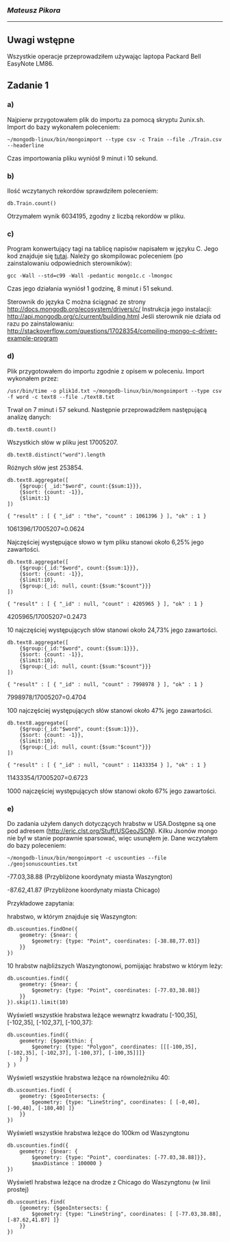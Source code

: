 ### *Mateusz Pikora*

----

## Uwagi wstępne
Wszystkie operacje przeprowadziłem używając laptopa Packard Bell EasyNote LM86.

## Zadanie 1
### a)
Najpierw przygotowałem plik do importu za pomocą skryptu 2unix.sh. Import do bazy wykonałem poleceniem:

```
~/mongodb-linux/bin/mongoimport --type csv -c Train --file ./Train.csv --headerline
```

Czas importowania pliku wyniósł 9 minut i 10 sekund.

### b)
Ilość wczytanych rekordów sprawdziłem poleceniem:

```
db.Train.count()
```

Otrzymałem wynik 6034195, zgodny z liczbą rekordów w pliku.

### c)
Program konwertujący tagi na tablicę napisów napisałem w języku C. Jego kod znajduje się [tutaj](/docs/mpikora/mongo1c.c). Należy go skompilowac poleceniem (po zainstalowaniu odpowiednich sterowników):

```
gcc -Wall --std=c99 -Wall -pedantic mongo1c.c -lmongoc
```

Czas jego działania wyniósł 1 godzinę, 8 minut i 51 sekund.

Sterownik do języka C można ściągnać ze strony http://docs.mongodb.org/ecosystem/drivers/c/
Instrukcja jego instalacji: http://api.mongodb.org/c/current/building.html
Jeśli sterownik nie działa od razu po zainstalowaniu: http://stackoverflow.com/questions/17028354/compiling-mongo-c-driver-example-program

### d)

Plik przygotowałem do importu zgodnie z opisem w poleceniu. Import wykonałem przez:

```
/usr/bin/time -o plik1d.txt ~/mongodb-linux/bin/mongoimport --type csv -f word -c text8 --file ./text8.txt
```

Trwał on 7 minut i 57 sekund. Następnie przeprowadziłem następującą analizę danych:

``` 
db.text8.count()
```

Wszystkich słów w pliku jest 17005207.

```
db.text8.distinct("word").length
```

Różnych słów jest 253854.

```
db.text8.aggregate([ 
	{$group:{ _id:"$word", count:{$sum:1}}}, 
	{$sort: {count: -1}}, 
	{$limit:1} 
])

{ "result" : [ { "_id" : "the", "count" : 1061396 } ], "ok" : 1 }
```

1061396/17005207=0.0624

Najczęściej występujące słowo w tym pliku stanowi około 6,25% jego zawartości.

```
db.text8.aggregate([ 
	{$group:{_id:"$word", count:{$sum:1}}}, 
	{$sort: {count: -1}}, 
	{$limit:10}, 
	{$group:{_id: null, count:{$sum:"$count"}}} 
])

{ "result" : [ { "_id" : null, "count" : 4205965 } ], "ok" : 1 }
```

4205965/17005207=0.2473

10 najczęściej występujących słów stanowi około 24,73% jego zawartości.

```
db.text8.aggregate([ 
	{$group:{_id:"$word", count:{$sum:1}}}, 
	{$sort: {count: -1}}, 
	{$limit:10}, 
	{$group:{_id: null, count:{$sum:"$count"}}} 
])

{ "result" : [ { "_id" : null, "count" : 7998978 } ], "ok" : 1 }
```

7998978/17005207=0.4704

100 najczęściej występujących słów stanowi około 47% jego zawartości.

```
db.text8.aggregate([ 
	{$group:{_id:"$word", count:{$sum:1}}}, 
	{$sort: {count: -1}}, 
	{$limit:10}, 
	{$group:{_id: null, count:{$sum:"$count"}}} 
])

{ "result" : [ { "_id" : null, "count" : 11433354 } ], "ok" : 1 }
```

11433354/17005207=0.6723

1000 najczęściej występujących słów stanowi około 67% jego zawartości.

### e)
Do zadania użyłem danych dotyczących hrabstw w USA.Dostępne są one pod adresem (http://eric.clst.org/Stuff/USGeoJSON). Kilku Jsonów mongo nie był w stanie poprawnie sparsować, więc usunąłem je. Dane wczytałem do bazy poleceniem:

```
~/mongodb-linux/bin/mongoimport -c uscounties --file ./geojsonuscounties.txt
```

-77.03,38.88 (Przybliżone koordynaty miasta Waszyngton)

-87.62,41.87 (Przybliżone koordynaty miasta Chicago)

Przykładowe zapytania:

hrabstwo, w którym znajduje się Waszyngton:

```
db.uscounties.findOne({ 
	geometry: {$near: {
		$geometry: {type: "Point", coordinates: [-38.88,77.03]}
	}} 
})
```

10 hrabstw najbliższych Waszyngtonowi, pomijając hrabstwo w którym leży:

```
db.uscounties.find({ 
	geometry: {$near: {
		$geometry: {type: "Point", coordinates: [-77.03,38.88]}
	}} 
}).skip(1).limit(10)
```

Wyświetl wszystkie hrabstwa leżące wewnątrz kwadratu [-100,35], [-102,35], [-102,37], [-100,37]:

```
db.uscounties.find({
	geometry: {$geoWithin: {
		$geometry: {type: "Polygon", coordinates: [[[-100,35], [-102,35], [-102,37], [-100,37], [-100,35]]]} 
	} } 
} )
```

Wyświetl wszystkie hrabstwa leżące na równoleżniku 40:

```
db.uscounties.find( {
	geometry: {$geoIntersects: {
		$geometry: {type: "LineString", coordinates: [ [-0,40], [-90,40], [-180,40] ]}
	}}
})
```

Wyświetl wszystkie hrabstwa leżące do 100km od Waszyngtonu

```
db.uscounties.find({ 
	geometry: {$near: {
		$geometry: {type: "Point", coordinates: [-77.03,38.88]}},
		$maxDistance : 100000 } 
})
```

Wyświetl hrabstwa leżące na drodze z Chicago do Waszyngtonu (w linii prostej)

```
db.uscounties.find( 
	{geometry: {$geoIntersects: {
		$geometry: {type: "LineString", coordinates: [ [-77.03,38.88], [-87.62,41.87] ]}
	}}
})
```

